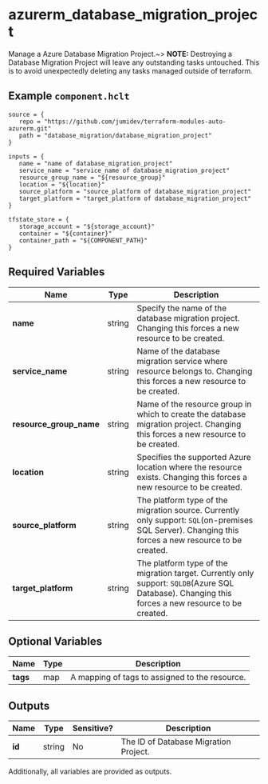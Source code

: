 # azurerm_database_migration_project

Manage a Azure Database Migration Project.~> **NOTE:** Destroying a Database Migration Project will leave any outstanding tasks untouched. This is to avoid unexpectedly deleting any tasks managed outside of terraform.

## Example `component.hclt`

```hcl
source = {
   repo = "https://github.com/jumidev/terraform-modules-auto-azurerm.git"   
   path = "database_migration/database_migration_project"   
}

inputs = {
   name = "name of database_migration_project"   
   service_name = "service_name of database_migration_project"   
   resource_group_name = "${resource_group}"   
   location = "${location}"   
   source_platform = "source_platform of database_migration_project"   
   target_platform = "target_platform of database_migration_project"   
}

tfstate_store = {
   storage_account = "${storage_account}"   
   container = "${container}"   
   container_path = "${COMPONENT_PATH}"   
}

```

## Required Variables

| Name | Type |  Description |
| ---- | --------- |  ----------- |
| **name** | string |  Specify the name of the database migration project. Changing this forces a new resource to be created. | 
| **service_name** | string |  Name of the database migration service where resource belongs to. Changing this forces a new resource to be created. | 
| **resource_group_name** | string |  Name of the resource group in which to create the database migration project. Changing this forces a new resource to be created. | 
| **location** | string |  Specifies the supported Azure location where the resource exists. Changing this forces a new resource to be created. | 
| **source_platform** | string |  The platform type of the migration source. Currently only support: `SQL`(on-premises SQL Server). Changing this forces a new resource to be created. | 
| **target_platform** | string |  The platform type of the migration target. Currently only support: `SQLDB`(Azure SQL Database). Changing this forces a new resource to be created. | 

## Optional Variables

| Name | Type |  Description |
| ---- | --------- |  ----------- |
| **tags** | map |  A mapping of tags to assigned to the resource. | 



## Outputs

| Name | Type | Sensitive? | Description |
| ---- | ---- | --------- | --------- |
| **id** | string | No  | The ID of Database Migration Project. | 

Additionally, all variables are provided as outputs.
